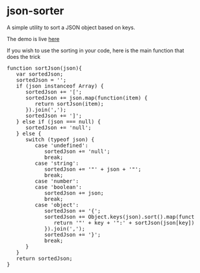 json-sorter
===========

A simple utility to sort a JSON object based on keys.

The demo is live <a href="http://demo.nomanurrehman.com/jsonsorter">here</a>

If you wish to use the sorting in your code, here is the main function that does the trick

<pre>
function sortJson(json){
   var sortedJson;
   sortedJson = '';
   if (json instanceof Array) {
      sortedJson += '[';
      sortedJson += json.map(function(item) {
         return sortJson(item);
      }).join(',');
      sortedJson += ']';
   } else if (json === null) {
      sortedJson += 'null';
   } else {
      switch (typeof json) {
         case 'undefined':
            sortedJson += 'null';
            break;
         case 'string':
            sortedJson += '"' + json + '"';
            break;
         case 'number':
         case 'boolean':
            sortedJson += json;
            break;
         case 'object':
            sortedJson += '{';
            sortedJson += Object.keys(json).sort().map(function(key) {
               return '"' + key + '":' + sortJson(json[key]);
            }).join(',');
            sortedJson += '}';
            break;
      }
   }
   return sortedJson;
}   
</pre>